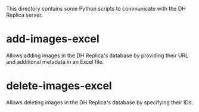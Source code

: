 This directory contains some Python scripts to communicate with the DH Replica server.

# add-images-excel
Allows adding images in the DH Replica's database by providing their URL and additional metadata in an Excel file.

# delete-images-excel
Allows deleting images in the DH Replica's database by specifying their IDs.
